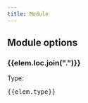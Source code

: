 ```yaml
---
title: Module
---
```


## Module options


<script setup>
import { data } from "./nixos.data.ts"

// const config = globalThis.VITEPRESS_CONFIG as SiteConfig
// const md = await createMarkdownRenderer(config.srcDir, config.markdown, config.site.base, config.logger)

// const t = "<h2>Test</h2>"
</script>

<div v-for="elem in data" :key="elem.loc">

  ### {{elem.loc.join(".")}}

  <div v-html="elem.description"></div>
  <span>Type:</span>
  <pre>{{elem.type}}</pre>
</div>
